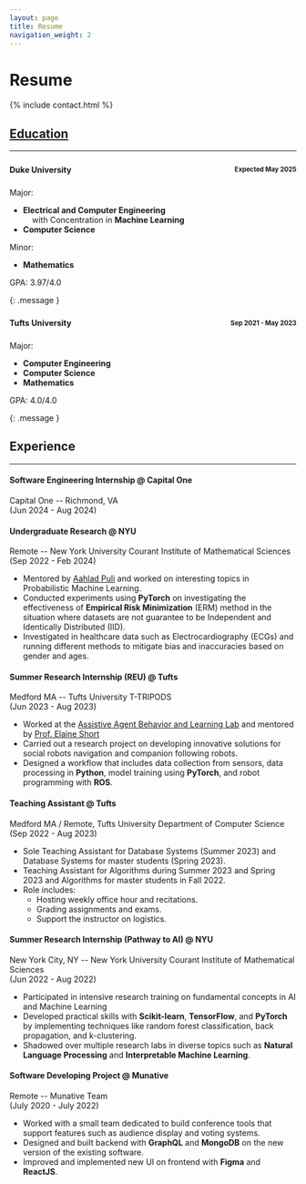 ```yaml
---
layout: page
title: Resume
navigation_weight: 2
---
```

# Resume

{% include contact.html %}

## [Education](/education)
---

<div>
  <h4 style="display: flex; justify-content: space-between; align-items: center;">
      <span style="text-align: left;">Duke University</span>
      <span style="float:right;font-size:0.8em;padding: 0.5em 0;">
          Expected May 2025
      </span>
  </h4>
  <p style="margin-bottom:5px">Major:  <ul>
      <li><b>Electrical and Computer Engineering</b><br>&nbsp;&nbsp;&nbsp;&nbsp;with Concentration in <b>Machine Learning</b></li>
      <li><b>Computer Science</b></li>
    </ul>
  </p>
  <p style="margin-bottom:5px">Minor:  <ul>
      <li><b>Mathematics</b></li>
    </ul>
  </p>
  <p> GPA: 3.97/4.0 </p>
</div>
{: .message }

<div>
  <h4 style="display: flex; justify-content: space-between; align-items: center;">
      <span style="text-align: left;">Tufts University</span>
      <span style="float:right;font-size:0.8em;padding: 0.5em 0;">
          Sep 2021 - May 2023
      </span>
  </h4>
  <p style="margin-bottom:5px">Major:  <ul>
      <li><b>Computer Engineering</b></li>
      <li><b>Computer Science</b></li>
      <li><b>Mathematics</b></li>
    </ul>
  </p>
  <p> GPA: 4.0/4.0 </p>
</div>
{: .message }

## Experience
---
#### Software Engineering Internship @ Capital One
Capital One -- Richmond, VA  
(Jun 2024 - Aug 2024)

#### Undergraduate Research @ NYU
Remote -- New York University Courant Institute of Mathematical Sciences  
(Sep 2022 - Feb 2024)

 * Mentored by [Aahlad Puli](https://aahladmanas.github.io/) and worked on interesting topics in Probabilistic Machine Learning.
 * Conducted experiments using **PyTorch** on investigating the effectiveness of **Empirical Risk Minimization** (ERM) method in the situation where datasets are not guarantee to be Independent and Identically Distributed (IID).
 * Investigated in healthcare data such as Electrocardiography (ECGs) and running different methods to mitigate bias and inaccuracies based on gender and ages.

#### Summer Research Internship (REU) @ Tufts
Medford MA -- Tufts University T-TRIPODS  
(Jun 2023 - Aug 2023)

* Worked at the [Assistive Agent Behavior and Learning Lab](https://aabl.cs.tufts.edu/) and mentored by [Prof. Elaine Short](https://engineering.tufts.edu/cs/people/faculty/elaine-short)
* Carried out a research project on developing innovative solutions for social robots navigation and companion following robots.
* Designed a workflow that includes data collection from sensors, data processing in **Python**, model training using **PyTorch**, and robot programming with **ROS**.


#### Teaching Assistant @ Tufts
Medford MA / Remote, Tufts University Department of Computer Science  
(Sep 2022 - Aug 2023)

 * Sole Teaching Assistant for Database Systems (Summer 2023) and Database Systems for master students (Spring 2023). 
 * Teaching Assistant for Algorithms during Summer 2023 and Spring 2023 and Algorithms for master students in Fall 2022.
 * Role includes:
     * Hosting weekly office hour and recitations.
     * Grading assignments and exams.
     * Support the instructor on logistics.

#### Summer Research Internship (Pathway to AI) @ NYU
New York City, NY -- New York University Courant Institute of Mathematical Sciences  
(Jun 2022 - Aug 2022)

 * Participated in intensive research training on fundamental concepts in AI and Machine Learning
 * Developed practical skills with **Scikit-learn**, **TensorFlow**, and **PyTorch** by implementing
 techniques like random forest classification, back propagation, and k-clustering.
 * Shadowed over multiple research labs in diverse topics such as **Natural Language Processing** and **Interpretable Machine Learning**.

#### Software Developing Project @ Munative
Remote -- Munative Team  
(July 2020 - July 2022)

 * Worked with a small team dedicated to build conference tools that 
 support features such as audience display and voting systems.
 * Designed and built backend with **GraphQL** and **MongoDB** on the new version
 of the existing software.
 * Improved and implemented new UI on frontend with **Figma** and **ReactJS**.
